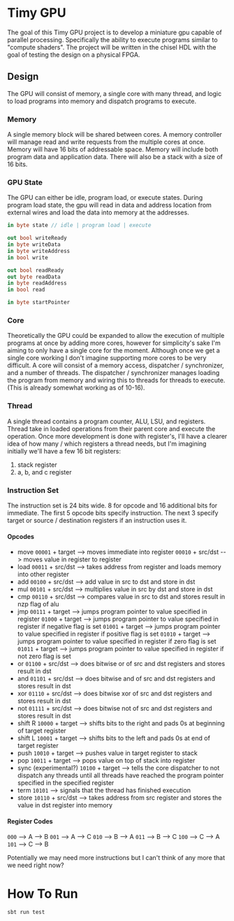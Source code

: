 # Timy GPU
The goal of this Timy GPU project is to develop a miniature gpu capable of parallel processing. Specifically the ability to execute programs similar to "compute shaders". The project will be written in the chisel HDL with the goal of testing the design on a physical FPGA.
## Design
The GPU will consist of memory, a single core with many thread, and logic to load programs into memory and dispatch programs to execute.
### Memory
A single memory block will be shared between cores. A memory controller will manage read and write requests from the multiple cores at once. Memory will have 16 bits of addressable space. Memory will include both program data and application data. There will also be a stack with a size of 16 bits.
### GPU State
The GPU can either be idle, program load, or execute states. During program load state, the gpu will read in data and address location from external wires and load the data into memory at the addresses.
```cs
in byte state // idle | program load | execute

out bool writeReady
in byte writeData
in byte writeAddress
in bool write

out bool readReady
out byte readData
in byte readAddress
in bool read

in byte startPointer
```
### Core
Theoretically the GPU could be expanded to allow the execution of multiple programs at once by adding more cores, however for simplicity's sake I'm aiming to only have a single core for the moment. Although once we get a single core working I don't imagine supporting more cores to be very difficult. A core will consist of a memory access, dispatcher / synchronizer, and a number of threads. The dispatcher / synchronizer manages loading the program from memory and wiring this to threads for threads to execute. (This is already somewhat working as of 10-16).
### Thread
A single thread contains a program counter, ALU, LSU, and registers. Thread take in loaded operations from their parent core and execute the operation. Once more development is done with register's, I'll have a clearer idea of how many / which registers a thread needs, but I'm imagining initially we'll have a few 16 bit registers:
1. stack register
2. a, b, and c register
### Instruction Set
The instruction set is 24 bits wide. 8 for opcode and 16 additional bits for immediate. The first 5 opcode bits specify instruction. The next 3 specify target or source / destination registers if an instruction uses it.
#### Opcodes
- move
	`00001` + target --> moves immediate into register
	`00010` + src/dst --> moves value in register to register
- load
	`00011` + src/dst --> takes address from register and loads memory into other register
- add
	`00100` + src/dst --> add value in src to dst and store in dst
- mul
	`00101` + src/dst --> multiplies value in src by dst and store in dst
- cmp
	`00110` + src/dst --> compares value in src to dst and stores result in nzp flag of alu
- jmp
	`00111` + target --> jumps program pointer to value specified in register
	`01000` + target --> jumps program pointer to value specified in register if negative flag is set
	`01001` + target --> jumps program pointer to value specified in register if positive flag is set
	`01010` + target --> jumps program pointer to value specified in register if zero flag is set
	`01011` + target --> jumps program pointer to value specified in register if not zero flag is set
- or
	`01100` + src/dst --> does bitwise or of src and dst registers and stores result in dst
- and
	`01101` + src/dst --> does bitwise and of src and dst registers and stores result in dst
- xor
	`01110` + src/dst --> does bitwise xor of src and dst registers and stores result in dst
- not
	`01111` + src/dst --> does bitwise not of src and dst registers and stores result in dst
- shift R
	`10000` + target --> shifts bits to the right and pads 0s at beginning of target register
- shift L
	`10001` + target --> shifts bits to the left and pads 0s at end of target register
- push
	`10010` + target --> pushes value in target register to stack
- pop
	`10011` + target --> pops value on top of stack into register
- sync (experimental?)
	`10100` + target --> tells the core dispatcher to not dispatch any threads until all threads have reached the program pointer specified in the specified register
- term
	`10101` --> signals that the thread has finished execution
- store
	`10110` + src/dst --> takes address from src register and stores the value in dst register into memory
#### Register Codes
`000` --> A --> B
`001` --> A --> C
`010` --> B --> A
`011` --> B --> C
`100` --> C --> A
`101` --> C --> B

Potentially we may need more instructions but I can't think of any more that we need right now?
# How To Run
`sbt run test`
